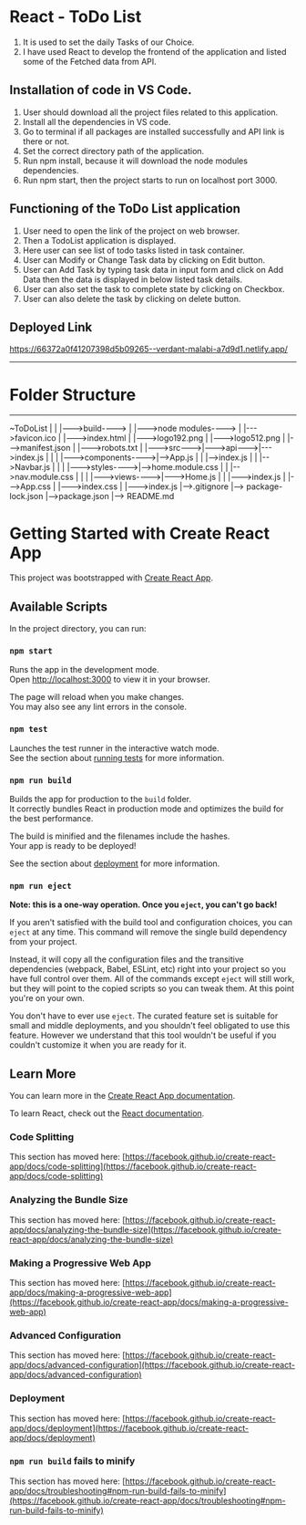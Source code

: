 # React - ToDo List
1. It is used to set the daily Tasks of our Choice.
2. I have used React to develop the frontend of the application and listed some of the Fetched data from API.

## Installation of code in VS Code.
1. User should download all the project files related to this application.
2. Install all the dependencies in VS code.
3. Go to terminal if all packages are installed successfully and API link is there or not.
4. Set the correct directory path of the application.
5. Run npm install, because it will download the node modules dependencies.
6. Run npm start, then the project starts to run on localhost port 3000.

## Functioning of the ToDo List application
1. User need to open the link of the project on web browser.
2. Then a TodoList application is displayed.
3. Here user can see list of todo tasks listed in task container.
4. User can Modify or Change Task data by clicking on Edit button.
5. User can Add Task by typing task data in input form and click on Add Data then the data is displayed in below listed task details.
6. User can also set the task to complete state by clicking on Checkbox.
7. User can also delete the task by clicking on delete button.

## Deployed Link
https://66372a0f41207398d5b09265--verdant-malabi-a7d9d1.netlify.app/

***

# Folder Structure
*****
~ToDoList | |
|--->build----> | |--->node modules----> | |--->favicon.ico | |--->index.html | |--->logo192.png | |--->logo512.png | |--->manifest.json | |--->robots.txt | |--->src--->|--->api--->|--->index.js | | | |--->components---->|-->App.js | | |-->index.js | | |-->Navbar.js | | | |--->styles---->|-->home.module.css | | |-->nav.module.css | | | |--->views---->|--->Home.js | | |--->index.js | |--->App.css | |--->index.css | |--->index.js |-->.gitignore |--> package-lock.json |-->package.json |--> README.md

# Getting Started with Create React App

This project was bootstrapped with [Create React App](https://github.com/facebook/create-react-app).

## Available Scripts

In the project directory, you can run:

### `npm start`

Runs the app in the development mode.\
Open [http://localhost:3000](http://localhost:3000) to view it in your browser.

The page will reload when you make changes.\
You may also see any lint errors in the console.

### `npm test`

Launches the test runner in the interactive watch mode.\
See the section about [running tests](https://facebook.github.io/create-react-app/docs/running-tests) for more information.

### `npm run build`

Builds the app for production to the `build` folder.\
It correctly bundles React in production mode and optimizes the build for the best performance.

The build is minified and the filenames include the hashes.\
Your app is ready to be deployed!

See the section about [deployment](https://facebook.github.io/create-react-app/docs/deployment) for more information.

### `npm run eject`

**Note: this is a one-way operation. Once you `eject`, you can't go back!**

If you aren't satisfied with the build tool and configuration choices, you can `eject` at any time. This command will remove the single build dependency from your project.

Instead, it will copy all the configuration files and the transitive dependencies (webpack, Babel, ESLint, etc) right into your project so you have full control over them. All of the commands except `eject` will still work, but they will point to the copied scripts so you can tweak them. At this point you're on your own.

You don't have to ever use `eject`. The curated feature set is suitable for small and middle deployments, and you shouldn't feel obligated to use this feature. However we understand that this tool wouldn't be useful if you couldn't customize it when you are ready for it.

## Learn More

You can learn more in the [Create React App documentation](https://facebook.github.io/create-react-app/docs/getting-started).

To learn React, check out the [React documentation](https://reactjs.org/).

### Code Splitting

This section has moved here: [https://facebook.github.io/create-react-app/docs/code-splitting](https://facebook.github.io/create-react-app/docs/code-splitting)

### Analyzing the Bundle Size

This section has moved here: [https://facebook.github.io/create-react-app/docs/analyzing-the-bundle-size](https://facebook.github.io/create-react-app/docs/analyzing-the-bundle-size)

### Making a Progressive Web App

This section has moved here: [https://facebook.github.io/create-react-app/docs/making-a-progressive-web-app](https://facebook.github.io/create-react-app/docs/making-a-progressive-web-app)

### Advanced Configuration

This section has moved here: [https://facebook.github.io/create-react-app/docs/advanced-configuration](https://facebook.github.io/create-react-app/docs/advanced-configuration)

### Deployment

This section has moved here: [https://facebook.github.io/create-react-app/docs/deployment](https://facebook.github.io/create-react-app/docs/deployment)

### `npm run build` fails to minify

This section has moved here: [https://facebook.github.io/create-react-app/docs/troubleshooting#npm-run-build-fails-to-minify](https://facebook.github.io/create-react-app/docs/troubleshooting#npm-run-build-fails-to-minify)
